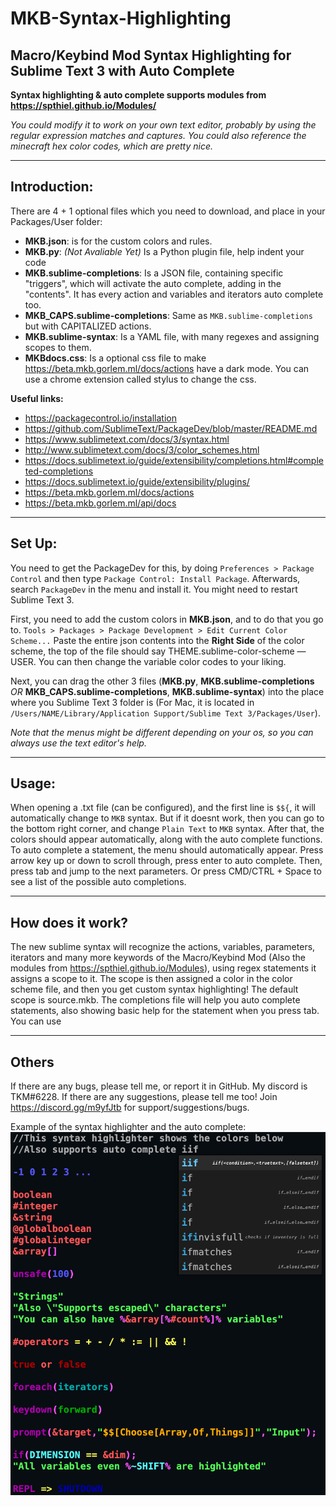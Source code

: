 # MKB-Syntax-Highlighting
## Macro/Keybind Mod Syntax Highlighting for Sublime Text 3 with Auto Complete

**Syntax highlighting & auto complete supports modules from https://spthiel.github.io/Modules/**

*You could modify it to work on your own text editor, probably by using the regular expression matches and captures. You could also reference the minecraft hex color codes, which are pretty nice.*

---

## Introduction:

There are 4 + 1 optional files which you need to download, and place in your Packages/User folder: 
- **MKB.json**: is for the custom colors and rules. 
- **MKB.py**: *(Not Avaliable Yet)* Is a Python plugin file, help indent your code 
- **MKB.sublime-completions**:  Is a JSON file, containing specific "triggers", which will activate the auto complete, adding in the "contents". It has every action and variables and iterators auto complete too. 
- **MKB_CAPS.sublime-completions**:  Same as `MKB.sublime-completions` but with CAPITALIZED actions. 
- **MKB.sublime-syntax**: Is a YAML file, with many regexes and assigning scopes to them.
- **MKBdocs.css**: Is a optional css file to make https://beta.mkb.gorlem.ml/docs/actions have a dark mode. You can use a chrome extension called stylus to change the css. 

**Useful links:**
- https://packagecontrol.io/installation
- https://github.com/SublimeText/PackageDev/blob/master/README.md
- https://www.sublimetext.com/docs/3/syntax.html
- http://www.sublimetext.com/docs/3/color_schemes.html
- https://docs.sublimetext.io/guide/extensibility/completions.html#completed-completions
- https://docs.sublimetext.io/guide/extensibility/plugins/
- https://beta.mkb.gorlem.ml/docs/actions
- https://beta.mkb.gorlem.ml/api/docs

---

## Set Up: 

You need to get the PackageDev for this, by doing `Preferences > Package Control` and then type `Package Control: Install Package`. Afterwards, search `PackageDev` in the menu and install it. You might need to restart Sublime Text 3. 

First, you need to add the custom colors in **MKB.json**, and to do that you go to. `Tools > Packages > Package Development > Edit Current Color Scheme...` Paste the entire json contents into the **Right Side** of the color scheme, the top of the file should say THEME.sublime-color-scheme — USER. You can then change the variable color codes to your liking.

Next, you can drag the other 3 files (**MKB.py**, **MKB.sublime-completions** *OR* **MKB_CAPS.sublime-completions**, **MKB.sublime-syntax**) into the place where you Sublime Text 3 folder is (For Mac, it is located in `/Users/NAME/Library/Application Support/Sublime Text 3/Packages/User`).

*Note that the menus might be different depending on your os, so you can always use the text editor's help.*

---

## Usage:

When opening a .txt file (can be configured), and the first line is `$${`, it will automatically change to `MKB` syntax. But if it doesnt work, then you can go to the bottom right corner, and change `Plain Text` to `MKB` syntax. After that, the colors should appear automatically, along with the auto complete functions. To auto complete a statement, the menu should automatically appear. Press arrow key up or down to scroll through, press enter to auto complete. Then, press tab and jump to the next parameters. Or press CMD/CTRL + Space to see a list of the possible auto completions. 

---

## How does it work?

The new sublime syntax will recognize the actions, variables, parameters, iterators and many more keywords of the Macro/Keybind Mod (Also the modules from https://spthiel.github.io/Modules), using regex statements it assigns a scope to it. The scope is then assigned a color in the color scheme file, and then you get custom syntax highlighting! The default scope is source.mkb. The completions file will help you auto complete statements, also showing basic help for the statement when you press tab. You can use 

---

## Others

If there are any bugs, please tell me, or report it in GitHub. My discord is TKM#6228. If there are any suggestions, please tell me too! 
Join https://discord.gg/m9yfJtb for support/suggestions/bugs.

Example of the syntax highlighter and the auto complete:
![Example](MKB-syntax-highlighting.png?raw=true)
